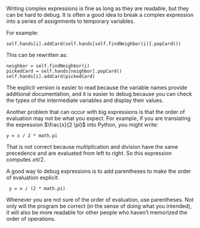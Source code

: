 ###
Writing complex expressions is fine as long as they are readable, but they can be hard to debug. It is often a good idea to break a complex expression into a series of assignments to temporary variables.

For example:

    self.hands[i].addCard(self.hands[self.findNeighbor(i)].popCard())

This can be rewritten as:

    neighbor = self.findNeighbor(i)
    pickedCard = self.hands[neighbor].popCard()
    self.hands[i].addCard(pickedCard)

The explicit version is easier to read because the variable names provide additional documentation, and it is easier to debug because you can check the types of the intermediate variables and display their values.

Another problem that can occur with big expressions is that the order of evaluation may not be what you expect. For example, if you are translating the expression $\frac{x}{2 \pi}$ into Python, you might write:

    y = x / 2 * math.pi

That is not correct because multiplication and division have the same precedence and are evaluated from left to right. So this expression computes $x \pi / 2$.

A good way to debug expressions is to add parentheses to make the order of evaluation explicit:

     y = x / (2 * math.pi)

Whenever you are not sure of the order of evaluation, use parentheses. Not only will the program be correct (in the sense of doing what you intended), it will also be more readable for other people who haven’t memorized the order of operations.

